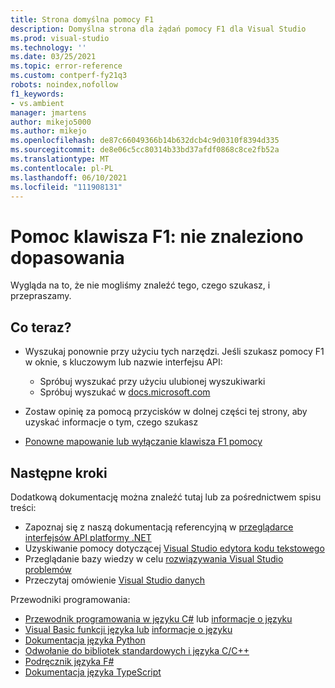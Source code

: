 ```yaml
---
title: Strona domyślna pomocy F1
description: Domyślna strona dla żądań pomocy F1 dla Visual Studio
ms.prod: visual-studio
ms.technology: ''
ms.date: 03/25/2021
ms.topic: error-reference
ms.custom: contperf-fy21q3
robots: noindex,nofollow
f1_keywords:
- vs.ambient
manager: jmartens
author: mikejo5000
ms.author: mikejo
ms.openlocfilehash: de87c66049366b14b632dcb4c9d0310f8394d335
ms.sourcegitcommit: de8e06c5cc80314b33bd37afdf0868c8ce2fb52a
ms.translationtype: MT
ms.contentlocale: pl-PL
ms.lasthandoff: 06/10/2021
ms.locfileid: "111908131"
---
```

# <a name="f1-help-match-not-found"></a>Pomoc klawisza F1: nie znaleziono dopasowania

Wygląda na to, że nie mogliśmy znaleźć tego, czego szukasz, i przepraszamy. 

## <a name="now-what"></a>Co teraz?

- Wyszukaj ponownie przy użyciu tych narzędzi. Jeśli szukasz pomocy F1 w oknie, s kluczowym lub nazwie interfejsu API:
  - Spróbuj wyszukać przy użyciu ulubionej wyszukiwarki
  - Spróbuj wyszukać w [docs.microsoft.com](/)

- Zostaw opinię za pomocą przycisków w dolnej części tej strony, aby uzyskać informacje o tym, czego szukasz

- [Ponowne mapowanie lub wyłączanie klawisza F1 pomocy](../not-in-toc/change-f1-help-key.md)


## <a name="next-steps"></a>Następne kroki

Dodatkową dokumentację można znaleźć tutaj lub za pośrednictwem spisu treści: 
- Zapoznaj się z naszą dokumentacją referencyjną w [przeglądarce interfejsów API platformy .NET](/dotnet/api/)
- Uzyskiwanie pomocy dotyczącej [Visual Studio edytora kodu tekstowego](../../ide/writing-code-in-the-code-and-text-editor.md)
- Przeglądanie bazy wiedzy w celu [rozwiązywania Visual Studio problemów](/troubleshoot/visualstudio/welcome-visual-studio/)
- Przeczytaj omówienie [Visual Studio danych](../../get-started/visual-studio-ide.md)

Przewodniki programowania:
- [Przewodnik programowania w języku C#](/dotnet/csharp/programming-guide/) lub [informacje o języku](/dotnet/csharp/language-reference/)
- [Visual Basic funkcji języka lub](/dotnet/visual-basic/programming-guide/language-features/) [informacje o języku](/dotnet/visual-basic/language-reference/)
- [Dokumentacja języka Python](https://docs.python.org/)
- [Odwołanie do bibliotek standardowych i języka C/C++](/cpp/cpp/c-cpp-language-and-standard-libraries)
- [Podręcznik języka F#](/dotnet/fsharp/)
- [Dokumentacja języka TypeScript](https://www.typescriptlang.org/docs)

